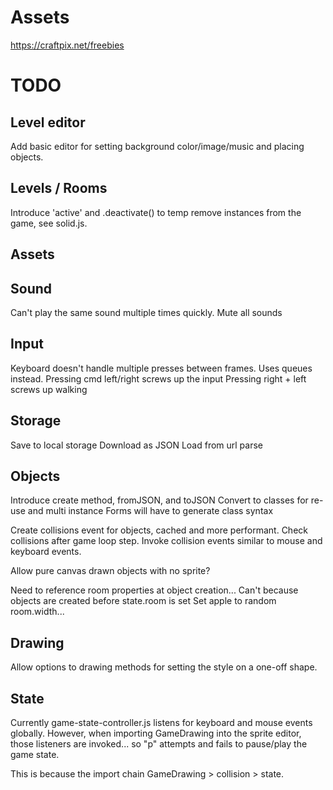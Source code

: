# Assets

https://craftpix.net/freebies

# TODO

## Level editor

Add basic editor for setting background color/image/music and placing objects.

## Levels / Rooms

Introduce 'active' and .deactivate() to temp remove instances from the game, see solid.js.

## Assets

## Sound

Can't play the same sound multiple times quickly.
Mute all sounds

## Input

Keyboard doesn't handle multiple presses between frames. Uses queues instead.
Pressing cmd left/right screws up the input
Pressing right + left screws up walking

## Storage

Save to local storage
Download as JSON
Load from url parse

## Objects

Introduce create method, fromJSON, and toJSON
Convert to classes for re-use and multi instance
Forms will have to generate class syntax

Create collisions event for objects, cached and more performant.
Check collisions after game loop step.
Invoke collision events similar to mouse and keyboard events.

Allow pure canvas drawn objects with no sprite?

Need to reference room properties at object creation...
Can't because objects are created before state.room is set
Set apple to random room.width...

## Drawing

Allow options to drawing methods for setting the style on a one-off shape.

## State

Currently game-state-controller.js listens for keyboard and mouse events globally. However, when
importing GameDrawing into the sprite editor, those listeners are invoked... so "p"
attempts and fails to pause/play the game state.

This is because the import chain GameDrawing > collision > state.
